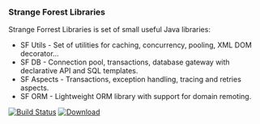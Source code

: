 ### Strange Forest Libraries

Strange Forrest Libraries is set of small useful Java libraries:
* SF Utils - Set of utilities for caching, concurrency, pooling, XML DOM decorator...
* SF DB - Connection pool, transactions, database gateway with declarative API and SQL templates.
* SF Aspects - Transactions, exception handling, tracing and retries aspects.
* SF ORM - Lightweight ORM library with support for domain remoting.

[![Build Status](https://travis-ci.org/mcekovic/sf-libs.svg?branch=master)](https://travis-ci.org/mcekovic/sf-libs)
[![Download](https://img.shields.io/bintray/v/mcekovic/artifacts/sf-libs.svg)](https://bintray.com/mcekovic/artifacts/sf-libs/_latestVersion)